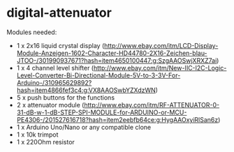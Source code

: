 # digital-attenuator

Modules needed:

- 1 x 2x16 liquid crystal display (http://www.ebay.com/itm/LCD-Display-Module-Anzeigen-1602-Character-HD44780-2X16-Zeichen-blau-JTOO-/301990937671?hash=item4650100447:g:SzgAAOSwjXRXZ7ai)
- 1 x 4 channel level shifter  (http://www.ebay.com/itm/New-IIC-I2C-Logic-Level-Converter-Bi-Directional-Module-5V-to-3-3V-For-Arduino-/310965629892?hash=item4866fef3c4:g:VX8AAOSwbYZXdzWN)
- 5 x push buttons for the functions
- 2 x attenuator module (http://www.ebay.com/itm/RF-ATTENUATOR-0-31-dB-w-1-dB-STEP-SPI-MODULE-for-ARDUINO-or-MCU-PE4306-/201527616718?hash=item2eebfb64ce:g:HygAAOxyiRlSan6z)
- 1 x Arduino Uno/Nano or any compatible clone
- 1 x 10k trimpot
- 1 x 220Ohm resistor
